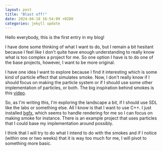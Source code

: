 ```yaml
---
layout: post
title: "Blast off!"
date: 2024-04-18 16:54:09 +0200
categories: jekyll update
---
```


Hello everybody, this is the first entry in my blog!

I have done some thinking of what I want to do, but I remain a bit hesitant because I feel like I don't quite have enough understanding to really know what is too complex a project for me. So one option I have is to do one of the base projects, however, I want to be more original.

I have one idea I want to explore because I find it interesting which is some kind of particle effect that simulates smoke. Now, I don't really know if I should focus on making the particle system or if I should use some other implementation of particles, or both. The big inspiration behind smokes is this [video](https://www.youtube.com/watch?v=4xG4No0-y9w).

So, as I'm writing this, I'm exploring the landscape a bit, if I should use SDL like the labs or something else. All I know is that I want to use C++. I just installed [bgfx](https://github.com/bkaradzic/bgfx), which seems to handle rendering for me so I can focus on making smoke for instance. There is an example project that uses particles that I could base my implementation around possibly.

I think that I will try to do what I intend to do with the smokes and if I notice (within one or two weeks) that it is way too much for me, I will pivot to something more basic.
